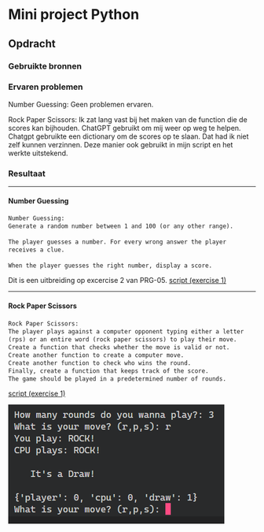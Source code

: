 # Mini project Python

## Opdracht
### Gebruikte bronnen

### Ervaren problemen
Number Guessing:
Geen problemen ervaren.

Rock Paper Scissors:
Ik zat lang vast bij het maken van de function die de scores kan bijhouden. ChatGPT gebruikt om mij weer op weg te helpen. Chatgpt gebruikte een dictionary om de scores op te slaan. Dat had ik niet zelf kunnen verzinnen. Deze manier ook gebruikt in mijn script en het werkte uitstekend.

### Resultaat
---
#### Number Guessing
```
Number Guessing:
Generate a random number between 1 and 100 (or any other range).

The player guesses a number. For every wrong answer the player receives a clue.

When the player guesses the right number, display a score.
```

Dit is een uitbreiding op excercise 2 van PRG-05.
[script (exercise 1)](code/09_1.py)


---
#### Rock Paper Scissors
```
Rock Paper Scissors:
The player plays against a computer opponent typing either a letter (rps) or an entire word (rock paper scissors) to play their move.
Create a function that checks whether the move is valid or not.
Create another function to create a computer move.
Create another function to check who wins the round.
Finally, create a function that keeps track of the score.
The game should be played in a predetermined number of rounds.
```
[script (exercise 1)](code/09_2.py)

![Image](https://github.com/techgrounds/techgrounds-kaman/blob/main/00_includes/PRG-09_screenshot01.png)

